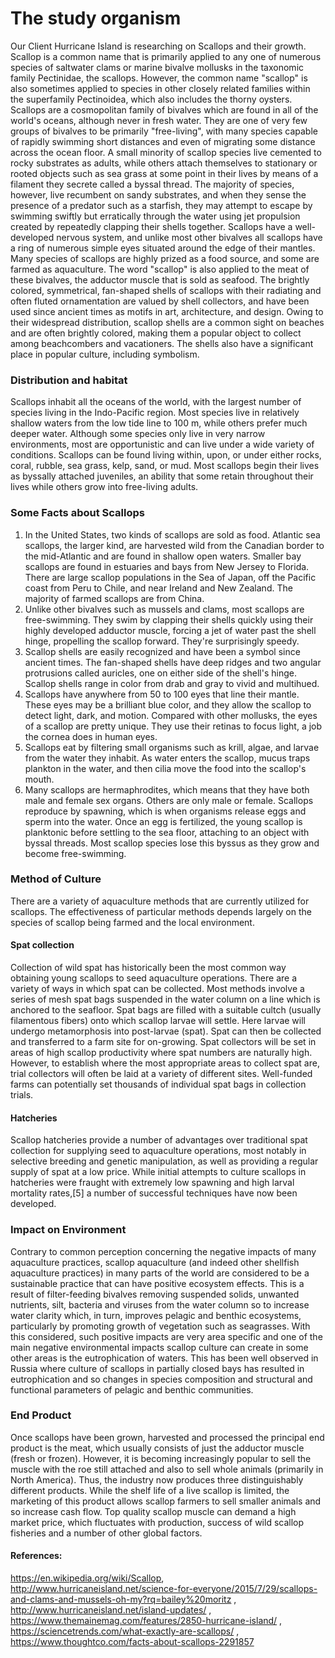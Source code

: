 
# The study organism 

Our Client Hurricane Island is researching on Scallops and their growth. 
Scallop is a common name that is primarily applied to any one of numerous species of saltwater clams or marine bivalve mollusks in the taxonomic family Pectinidae, the scallops. However, the common name "scallop" is also sometimes applied to species in other closely related families within the superfamily Pectinoidea, which also includes the thorny oysters.
Scallops are a cosmopolitan family of bivalves which are found in all of the world's oceans, although never in fresh water. They are one of very few groups of bivalves to be primarily "free-living", with many species capable of rapidly swimming short distances and even of migrating some distance across the ocean floor. A small minority of scallop species live cemented to rocky substrates as adults, while others attach themselves to stationary or rooted objects such as sea grass at some point in their lives by means of a filament they secrete called a byssal thread. The majority of species, however, live recumbent on sandy substrates, and when they sense the presence of a predator such as a starfish, they may attempt to escape by swimming swiftly but erratically through the water using jet propulsion created by repeatedly clapping their shells together. Scallops have a well-developed nervous system, and unlike most other bivalves all scallops have a ring of numerous simple eyes situated around the edge of their mantles.
Many species of scallops are highly prized as a food source, and some are farmed as aquaculture. The word "scallop" is also applied to the meat of these bivalves, the adductor muscle that is sold as seafood. The brightly colored, symmetrical, fan-shaped shells of scallops with their radiating and often fluted ornamentation are valued by shell collectors, and have been used since ancient times as motifs in art, architecture, and design.
Owing to their widespread distribution, scallop shells are a common sight on beaches and are often brightly colored, making them a popular object to collect among beachcombers and vacationers. The shells also have a significant place in popular culture, including symbolism.

### Distribution and habitat
Scallops inhabit all the oceans of the world, with the largest number of species living in the Indo-Pacific region. Most species live in relatively shallow waters from the low tide line to 100 m, while others prefer much deeper water. Although some species only live in very narrow environments, most are opportunistic and can live under a wide variety of conditions. Scallops can be found living within, upon, or under either rocks, coral, rubble, sea grass, kelp, sand, or mud. Most scallops begin their lives as byssally attached juveniles, an ability that some retain throughout their lives while others grow into free-living adults.

### Some Facts about Scallops
1.	In the United States, two kinds of scallops are sold as food. Atlantic sea scallops, the larger kind, are harvested wild from the Canadian border to the mid-Atlantic and are found in shallow open waters. Smaller bay scallops are found in estuaries and bays from New Jersey to Florida. There are large scallop populations in the Sea of Japan, off the Pacific coast from Peru to Chile, and near Ireland and New Zealand. The majority of farmed scallops are from China.
2.	Unlike other bivalves such as mussels and clams, most scallops are free-swimming. They swim by clapping their shells quickly using their highly developed adductor muscle, forcing a jet of water past the shell hinge, propelling the scallop forward. They're surprisingly speedy.
3.	Scallop shells are easily recognized and have been a symbol since ancient times. The fan-shaped shells have deep ridges and two angular protrusions called auricles, one on either side of the shell's hinge. Scallop shells range in color from drab and gray to vivid and multihued.
4.	Scallops have anywhere from 50 to 100 eyes that line their mantle. These eyes may be a brilliant blue color, and they allow the scallop to detect light, dark, and motion. Compared with other mollusks, the eyes of a scallop are pretty unique. They use their retinas to focus light, a job the cornea does in human eyes.
5.	Scallops eat by filtering small organisms such as krill, algae, and larvae from the water they inhabit. As water enters the scallop, mucus traps plankton in the water, and then cilia move the food into the scallop's mouth. 
6.	Many scallops are hermaphrodites, which means that they have both male and female sex organs. Others are only male or female. Scallops reproduce by spawning, which is when organisms release eggs and sperm into the water. Once an egg is fertilized, the young scallop is planktonic before settling to the sea floor, attaching to an object with byssal threads. Most scallop species lose this byssus as they grow and become free-swimming.
### Method of Culture
There are a variety of aquaculture methods that are currently utilized for scallops. The effectiveness of particular methods depends largely on the species of scallop being farmed and the local environment.
#### Spat collection
Collection of wild spat has historically been the most common way obtaining young scallops to seed aquaculture operations. There are a variety of ways in which spat can be collected. Most methods involve a series of mesh spat bags suspended in the water column on a line which is anchored to the seafloor. Spat bags are filled with a suitable cultch (usually filamentous fibers) onto which scallop larvae will settle. Here larvae will undergo metamorphosis into post-larvae (spat). Spat can then be collected and transferred to a farm site for on-growing.
Spat collectors will be set in areas of high scallop productivity where spat numbers are naturally high. However, to establish where the most appropriate areas to collect spat are, trial collectors will often be laid at a variety of different sites. Well-funded farms can potentially set thousands of individual spat bags in collection trials.
#### Hatcheries
Scallop hatcheries provide a number of advantages over traditional spat collection for supplying seed to aquaculture operations, most notably in selective breeding and genetic manipulation, as well as providing a regular supply of spat at a low price. While initial attempts to culture scallops in hatcheries were fraught with extremely low spawning and high larval mortality rates,[5] a number of successful techniques have now been developed.

### Impact on Environment
Contrary to common perception concerning the negative impacts of many aquaculture practices, scallop aquaculture (and indeed other shellfish aquaculture practices) in many parts of the world are considered to be a sustainable practice that can have positive ecosystem effects. This is a result of filter-feeding bivalves removing suspended solids, unwanted nutrients, silt, bacteria and viruses from the water column so to increase water clarity which, in turn, improves pelagic and benthic ecosystems, particularly by promoting growth of vegetation such as seagrasses. 
With this considered, such positive impacts are very area specific and one of the main negative environmental impacts scallop culture can create in some other areas is the eutrophication of waters. This has been well observed in Russia where culture of scallops in partially closed bays has resulted in eutrophication and so changes in species composition and structural and functional parameters of pelagic and benthic communities.

### End Product
Once scallops have been grown, harvested and processed the principal end product is the meat, which usually consists of just the adductor muscle (fresh or frozen). However, it is becoming increasingly popular to sell the muscle with the roe still attached and also to sell whole animals (primarily in North America). Thus, the industry now produces three distinguishably different products.
While the shelf life of a live scallop is limited, the marketing of this product allows scallop farmers to sell smaller animals and so increase cash flow. Top quality scallop muscle can demand a high market price, which fluctuates with production, success of wild scallop fisheries and a number of other global factors.

#### References:
https://en.wikipedia.org/wiki/Scallop, 
http://www.hurricaneisland.net/science-for-everyone/2015/7/29/scallops-and-clams-and-mussels-oh-my?rq=bailey%20moritz ,
http://www.hurricaneisland.net/island-updates/ , 
https://www.themainemag.com/features/2850-hurricane-island/ , 
https://sciencetrends.com/what-exactly-are-scallops/ , 
https://www.thoughtco.com/facts-about-scallops-2291857 

